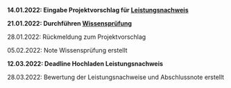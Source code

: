 **14.01.2022: Eingabe Projektvorschlag für [Leistungsnachweis](exam.md#Leistungsnachweis)**

**21.01.2022: Durchführen [Wissensprüfung](exam.md#Wissensprüfung)**

28.01.2022: Rückmeldung zum Projektvorschlag

05.02.2022: Note Wissensprüfung erstellt

**12.03.2022: Deadline Hochladen Leistungsnachweis**

28.03.2022: Bewertung der Leistungsnachweise und Abschlussnote erstellt
